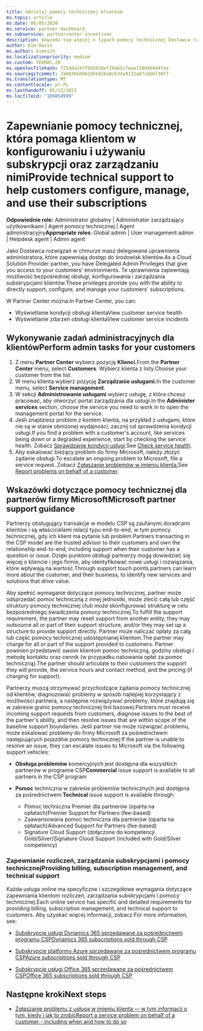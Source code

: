 ```yaml
---
title: Udzielaj pomocy technicznej klientom
ms.topic: article
ms.date: 06/05/2020
ms.service: partner-dashboard
ms.subservice: partnercenter-incentives
description: Dowiedz się więcej o typach pomocy technicznej Dostawca rozwiązań w chmurze programu mogą zaoferować swoim klientom.
author: Kim-Davis
ms.author: kimnich
ms.localizationpriority: medium
ms.custom: SEOMAY.20
ms.openlocfilehash: f25dda14ff056918ef29ab5cfeaa72894b4d4fea
ms.sourcegitcommit: 7a6836bd962d5b426a8cb34a9132a87cbbbf39f7
ms.translationtype: MT
ms.contentlocale: pl-PL
ms.lasthandoff: 05/13/2021
ms.locfileid: "109854999"
---
```

# <a name="provide-technical-support-to-help-customers-configure-manage-and-use-their-subscriptions"></a><span data-ttu-id="b35ba-103">Zapewnianie pomocy technicznej, która pomaga klientom w konfigurowaniu i używaniu subskrypcji oraz zarządzaniu nimi</span><span class="sxs-lookup"><span data-stu-id="b35ba-103">Provide technical support to help customers configure, manage, and use their subscriptions</span></span>


<span data-ttu-id="b35ba-104">**Odpowiednie role:** Administrator globalny | Administrator zarządzający użytkownikami | Agent pomocy technicznej | Agent administracyjny</span><span class="sxs-lookup"><span data-stu-id="b35ba-104">**Appropriate roles**: Global admin | User management admin | Helpdesk agent | Admin agent</span></span>

<span data-ttu-id="b35ba-105">Jako Dostawca rozwiązań w chmurze masz delegowane uprawnienia administratora, które zapewniają dostęp do środowisk klientów.</span><span class="sxs-lookup"><span data-stu-id="b35ba-105">As a Cloud Solution Provider partner, you have Delegated Admin Privileges that give you access to your customers' environments.</span></span> <span data-ttu-id="b35ba-106">Te uprawnienia zapewniają możliwość bezpośredniej obsługi, konfigurowania i zarządzania subskrypcjami klientów.</span><span class="sxs-lookup"><span data-stu-id="b35ba-106">These privileges provide you with the ability to directly support, configure, and manage your customers' subscriptions.</span></span>

<span data-ttu-id="b35ba-107">W Partner Center można:</span><span class="sxs-lookup"><span data-stu-id="b35ba-107">In Partner Center, you can:</span></span>

- <span data-ttu-id="b35ba-108">Wyświetlanie kondycji obsługi klienta</span><span class="sxs-lookup"><span data-stu-id="b35ba-108">View customer service health</span></span>
- <span data-ttu-id="b35ba-109">Wyświetlanie zdarzeń obsługi klienta</span><span class="sxs-lookup"><span data-stu-id="b35ba-109">View customer service incidents</span></span>

## <a name="perform-admin-tasks-for-your-customers"></a><span data-ttu-id="b35ba-110">Wykonywanie zadań administracyjnych dla klientów</span><span class="sxs-lookup"><span data-stu-id="b35ba-110">Perform admin tasks for your customers</span></span>

1. <span data-ttu-id="b35ba-111">Z menu **Partner Center** wybierz pozycję **Klienci.**</span><span class="sxs-lookup"><span data-stu-id="b35ba-111">From the **Partner Center** menu, select **Customers**.</span></span> <span data-ttu-id="b35ba-112">Wybierz klienta z listy.</span><span class="sxs-lookup"><span data-stu-id="b35ba-112">Choose your customer from the list.</span></span>
2. <span data-ttu-id="b35ba-113">W menu klienta wybierz pozycję **Zarządzanie usługami.**</span><span class="sxs-lookup"><span data-stu-id="b35ba-113">In the customer menu, select **Service management**.</span></span>
3. <span data-ttu-id="b35ba-114">W sekcji **Administrowanie usługami** wybierz usługę, z która chcesz pracować, aby otworzyć portal zarządzania dla usługi.</span><span class="sxs-lookup"><span data-stu-id="b35ba-114">In the **Administer services** section, choose the service you need to work in to open the management portal for the service.</span></span>
4. <span data-ttu-id="b35ba-115">Jeśli znajdziesz problem z kontem klienta, na przykład z usługami, które nie są w stanie obniżonej wydajności, zacznij od sprawdzenia kondycji usługi.</span><span class="sxs-lookup"><span data-stu-id="b35ba-115">If you find a problem with a customer's account, like services being down or a degraded experience, start by checking the service health.</span></span> <span data-ttu-id="b35ba-116">Zobacz [Sprawdzanie kondycji usługi](check-service-health.md).</span><span class="sxs-lookup"><span data-stu-id="b35ba-116">See [Check service health](check-service-health.md).</span></span>
5. <span data-ttu-id="b35ba-117">Aby eskalować bieżący problem do firmy Microsoft, należy złożyć żądanie obsługi.</span><span class="sxs-lookup"><span data-stu-id="b35ba-117">To escalate an ongoing problem to Microsoft, file a service request.</span></span> <span data-ttu-id="b35ba-118">Zobacz [Zgłaszanie problemów w imieniu klienta.](report-problems-on-behalf-of-a-customer.md)</span><span class="sxs-lookup"><span data-stu-id="b35ba-118">See [Report problems on behalf of a customer](report-problems-on-behalf-of-a-customer.md).</span></span>

## <a name="microsoft-partner-support-guidance"></a><span data-ttu-id="b35ba-119">Wskazówki dotyczące pomocy technicznej dla partnerów firmy Microsoft</span><span class="sxs-lookup"><span data-stu-id="b35ba-119">Microsoft partner support guidance</span></span>

<span data-ttu-id="b35ba-120">Partnerzy obsługujący transakcje w modelu CSP są zaufanymi doradcami klientów i są właścicielami relacji typu end-to-end, w tym pomocy technicznej, gdy ich klient ma pytanie lub problem.</span><span class="sxs-lookup"><span data-stu-id="b35ba-120">Partners transacting in the CSP model are the trusted advisor to their customers and own the relationship end-to-end, including support when their customer has a question or issue.</span></span> <span data-ttu-id="b35ba-121">Dzięki punktom obsługi partnerzy mogą dowiedzieć się więcej o kliencie i jego firmie, aby identyfikować nowe usługi i rozwiązania, które wpływają na wartość.</span><span class="sxs-lookup"><span data-stu-id="b35ba-121">Through support touch points partners can learn more about the customer, and their business, to identify new services and solutions that drive value.</span></span>

<span data-ttu-id="b35ba-122">Aby spełnić wymaganie dotyczące pomocy technicznej, partner może odsprzedać pomoc techniczną z innej jednostki, może zlecić całą lub część struktury pomocy technicznej i/lub może skonfigurować strukturę w celu bezpośredniego świadczenia pomocy technicznej.</span><span class="sxs-lookup"><span data-stu-id="b35ba-122">To fulfill the support requirement, the partner may resell support from another entity, they may outsource all or part of their support structure, and/or they may set up a structure to provide support directly.</span></span>  <span data-ttu-id="b35ba-123">Partner może naliczać opłaty za całą lub część pomocy technicznej udostępnianej klientom.</span><span class="sxs-lookup"><span data-stu-id="b35ba-123">The partner may charge for all or part of the support provided to customers.</span></span> <span data-ttu-id="b35ba-124">Partner powinien przedstawić swoim klientom pomoc techniczną, godziny obsługi i metodę kontaktu oraz cennik (w przypadku naliowania opłat za pomoc techniczną).</span><span class="sxs-lookup"><span data-stu-id="b35ba-124">The partner should articulate to their customers the support they will provide, the service hours and contact method, and the pricing (if charging for support).</span></span> 

<span data-ttu-id="b35ba-125">Partnerzy muszą otrzymywać przychodzące żądania pomocy technicznej od klientów, diagnozować problemy w sposób najlepiej korzystający z możliwości partnera, a następnie rozwiązywać problemy, które znajdują się w zakresie granic pomocy technicznej linii bazowej.</span><span class="sxs-lookup"><span data-stu-id="b35ba-125">Partners must receive incoming support requests from customers, diagnose issues to the best of the partner's ability, and then resolve issues that are within scope of the baseline support boundaries.</span></span> <span data-ttu-id="b35ba-126">Jeśli partner nie może rozwiązać problemu, może eskalować problemy do firmy Microsoft za pośrednictwem następujących pojazdów pomocy technicznej:</span><span class="sxs-lookup"><span data-stu-id="b35ba-126">If the partner is unable to resolve an issue, they can escalate issues to Microsoft via the following support vehicles:</span></span>

- <span data-ttu-id="b35ba-127">**Obsługa problemów** komercyjnych jest dostępna dla wszystkich partnerów w programie CSP</span><span class="sxs-lookup"><span data-stu-id="b35ba-127">**Commercial** issue support is available to all partners in the CSP program</span></span>

- <span data-ttu-id="b35ba-128">**Pomoc** techniczna w zakresie problemów technicznych jest dostępna za pośrednictwem:</span><span class="sxs-lookup"><span data-stu-id="b35ba-128">**Technical** issue support is available through:</span></span>

  - <span data-ttu-id="b35ba-129">Pomoc techniczna Premier dla partnerów (oparta na opłatach)</span><span class="sxs-lookup"><span data-stu-id="b35ba-129">Premier Support for Partners (fee-based)</span></span>
  - <span data-ttu-id="b35ba-130">Zaawansowana pomoc techniczna dla partnerów (oparta na opłatach)</span><span class="sxs-lookup"><span data-stu-id="b35ba-130">Advanced Support for Partners (fee-based)</span></span>
  - <span data-ttu-id="b35ba-131">Signature Cloud Support (dołączone do kompetencji Gold/Silver)</span><span class="sxs-lookup"><span data-stu-id="b35ba-131">Signature Cloud Support (included with Gold/Silver competency)</span></span>

### <a name="providing-billing-subscription-management-and-technical-support"></a><span data-ttu-id="b35ba-132">Zapewnianie rozliczeń, zarządzania subskrypcjami i pomocy technicznej</span><span class="sxs-lookup"><span data-stu-id="b35ba-132">Providing billing, subscription management, and technical support</span></span> 

<span data-ttu-id="b35ba-133">Każda usługa online ma specyficzne i szczegółowe wymagania dotyczące zapewniania klientom rozliczeń, zarządzania subskrypcjami i pomocy technicznej.</span><span class="sxs-lookup"><span data-stu-id="b35ba-133">Each online service has specific and detailed requirements for providing billing, subscription management, and technical support to customers.</span></span> <span data-ttu-id="b35ba-134">Aby uzyskać więcej informacji, zobacz:</span><span class="sxs-lookup"><span data-stu-id="b35ba-134">For more information, see:</span></span>

- [<span data-ttu-id="b35ba-135">Subskrypcje usługi Dynamics 365 sprzedawane za pośrednictwem programu CSP</span><span class="sxs-lookup"><span data-stu-id="b35ba-135">Dynamics 365 subscriptions sold through CSP</span></span>](https://www.microsoftpartnercommunity.com/t5/CSP/Microsoft-Partner-Support-Guidance/m-p/5262#M30)

- [<span data-ttu-id="b35ba-136">Subskrypcje platformy Azure sprzedawane za pośrednictwem programu CSP</span><span class="sxs-lookup"><span data-stu-id="b35ba-136">Azure subscriptions sold through CSP</span></span>](https://www.microsoftpartnercommunity.com/t5/CSP/Microsoft-Partner-Support-Guidance/m-p/5263#M31)

- [<span data-ttu-id="b35ba-137">Subskrypcje usługi Office 365 sprzedawane za pośrednictwem CSP</span><span class="sxs-lookup"><span data-stu-id="b35ba-137">Office 365 subscriptions sold through CSP</span></span>](https://www.microsoftpartnercommunity.com/t5/CSP/Microsoft-Partner-Support-Guidance/m-p/5264#M32)

## <a name="next-steps"></a><span data-ttu-id="b35ba-138">Następne kroki</span><span class="sxs-lookup"><span data-stu-id="b35ba-138">Next steps</span></span>

- [<span data-ttu-id="b35ba-139">Zgłaszanie problemu z usługą w imieniu klienta — w tym informacji o tym, kiedy i jak to zrobić</span><span class="sxs-lookup"><span data-stu-id="b35ba-139">Report a service problem on behalf of a customer - including when and how to do so</span></span>](report-problems-on-behalf-of-a-customer.md)